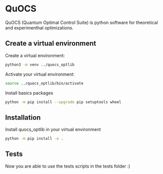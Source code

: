 # QuOCS
QuOCS (Quantum Optimal Control Suite) is python software for theoretical and experimenthal optimizations. 
## Create a virtual environment
Create a virtual environment:
```bash
python3 -m venv ../quocs_optlib
```
Activate your virtual environment:
```bash
source ../quocs_optlib/bin/activate
```
Install basics packages
```bash
python -m pip install --upgrade pip setuptools wheel
```
## Installation
Install quocs_optlib in your virtual environment
```bash
python -m pip install -e .
```

## Tests
Now you are able to use the tests scripts in the tests folder
:)

